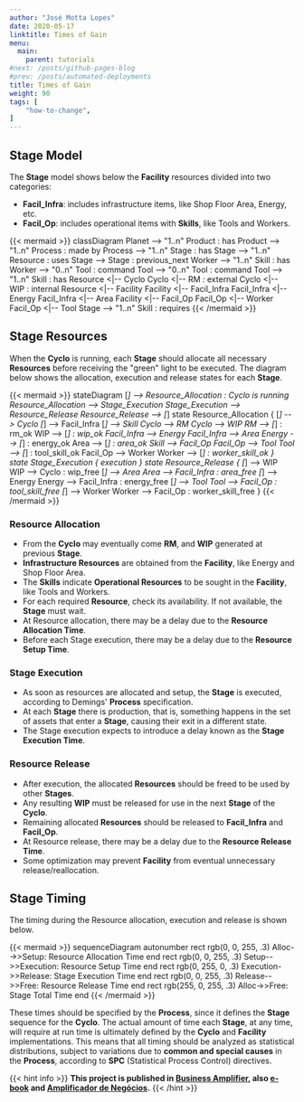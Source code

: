 ```yaml
---
author: "José Motta Lopes"
date: 2020-05-17
linktitle: Times of Gain
menu:
  main:
    parent: tutorials
#next: /posts/github-pages-blog
#prev: /posts/automated-deployments
title: Times of Gain
weight: 90
tags: [
    "how-to-change",
]
---
```

## Stage Model

The **Stage** model shows below the **Facility** resources divided into two categories:

- **Facil_Infra**: includes infrastructure items, like Shop Floor Area, Energy, etc.
- **Facil_Op**: includes operational items with **Skills**, like Tools and Workers.

{{< mermaid >}}
classDiagram
    Planet --> "1..n" Product : has
    Product --> "1..n" Process : made by
    Process --> "1..n" Stage : has
    Stage --> "1..n" Resource : uses
    Stage --> Stage : previous_next
    Worker --> "1..n" Skill : has
    Worker --> "0..n" Tool : command
    Tool --> "0..n" Tool : command
    Tool --> "1..n" Skill : has
    Resource <|-- Cyclo
    Cyclo <|-- RM : external
    Cyclo <|-- WIP : internal
    Resource <|-- Facility
    Facility <|-- Facil_Infra
    Facil_Infra <|-- Energy
    Facil_Infra <|-- Area
    Facility <|-- Facil_Op
    Facil_Op <|-- Worker
    Facil_Op <|-- Tool
    Stage --> "1..n" Skill : requires
{{< /mermaid >}}

## Stage Resources

When the **Cyclo** is running, each **Stage** should allocate all necessary **Resources** before receiving the "green" light to be executed. The diagram below shows the allocation, execution and release states for each **Stage**.

{{< mermaid >}}
stateDiagram
    [*] --> Resource_Allocation : Cyclo is running
    Resource_Allocation --> Stage_Execution
    Stage_Execution --> Resource_Release
    Resource_Release --> [*]
    state Resource_Allocation {
        [*] --> Cyclo
        [*] --> Facil_Infra
        [*] --> Skill
        Cyclo --> RM
        Cyclo --> WIP
        RM --> [*] : rm_ok
        WIP --> [*] : wip_ok
        Facil_Infra --> Energy
        Facil_Infra --> Area
        Energy --> [*] : energy_ok
        Area --> [*] : area_ok
        Skill --> Facil_Op
        Facil_Op --> Tool
        Tool --> [*] : tool_skill_ok
        Facil_Op --> Worker
        Worker --> [*] : worker_skill_ok
    }
    state Stage_Execution {
        execution
    }
    state Resource_Release {
        [*] --> WIP
        WIP --> Cyclo : wip_free
        [*] --> Area
        Area --> Facil_Infra : area_free
        [*] --> Energy
        Energy --> Facil_Infra : energy_free
        [*] --> Tool
        Tool --> Facil_Op : tool_skill_free
        [*] --> Worker
        Worker --> Facil_Op : worker_skill_free
    }
{{< /mermaid >}}

### Resource Allocation

- From the **Cyclo** may eventually come **RM**, and **WIP** generated at previous **Stage**.
- **Infrastructure Resources** are obtained from the **Facility**, like Energy and Shop Floor Area.
- The **Skills** indicate **Operational Resources** to be sought in the **Facility**, like Tools and Workers.
- For each required **Resource**, check its availability. If not available, the **Stage** must wait.
- At Resource allocation, there may be a delay due to the **Resource Allocation Time**.
- Before each Stage execution, there may be a delay due to the **Resource Setup Time**.

### Stage Execution

- As soon as resources are allocated and setup, the **Stage** is executed, according to Demings' **Process** specification.
- At each **Stage** there is production, that is, something happens in the set of assets that enter a **Stage**, causing their exit in a different state.
- The Stage execution expects to introduce a delay known as the **Stage Execution Time**.

### Resource Release

- After execution, the allocated **Resources** should be freed to be used by other **Stages**.
- Any resulting **WIP** must be released for use in the next **Stage** of the **Cyclo**.
- Remaining allocated **Resources** should be released to **Facil_Infra** and **Facil_Op**.
- At Resource release, there may be a delay due to the **Resource Release Time**.
- Some optimization may prevent **Facility** from eventual unnecessary release/reallocation.

## Stage Timing
 
The timing during the Resource allocation, execution and release is shown below.

{{< mermaid >}}
sequenceDiagram
    autonumber
    rect rgb(0, 0, 255, .3)
        Alloc-->>Setup: Resource Allocation Time
    end
    rect rgb(0, 0, 255, .3)
        Setup-->>Execution: Resource Setup Time
    end
    rect rgb(0, 255, 0, .3)
        Execution->>Release: Stage Execution Time
    end
    rect rgb(0, 0, 255, .3)
        Release-->>Free: Resource Release Time
    end
    rect rgb(255, 0, 255, .3)
        Alloc->>Free: Stage Total Time
    end
{{< /mermaid >}}

These times should be specified by the **Process**, since it defines the **Stage** sequence for the **Cyclo**. The actual amount of time each **Stage**, at any time, will require at run time is ultimately defined by the **Cyclo** and **Facility** implementations. This means that all timing should be analyzed as statistical distributions, subject to variations due to **common and special causes** in the **Process**, according to **SPC** (Statistical Process Control) directives.

{{< hint info >}}
**This project is published in [Business Amplifier](https://www.amazon.com/Business-Amplifier-M-Sc-Motta-Lopes/dp/B083XGK14Q), also [e-book](https://www.amazon.com/Business-Amplifier-Jose-Motta-Lopes-ebook-dp-B086L6V6QY/dp/B086L6V6QY/) and [Amplificador de Negócios](https://www.amazon.com/M-Sc-Jose-Motta-Lopes/dp/8592301009).**
{{< /hint >}}
